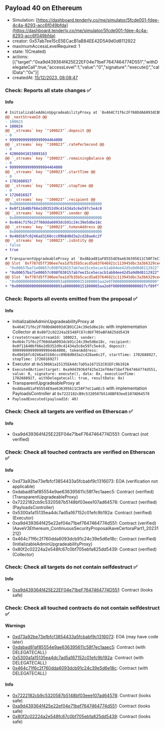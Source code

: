 ## Payload 40 on Ethereum

- Simulation: [https://dashboard.tenderly.co/me/simulator/5fcde001-fdee-4c4a-8293-acc6f049bfda](https://dashboard.tenderly.co/me/simulator/5fcde001-fdee-4c4a-8293-acc6f049bfda)
- creator: 0x57ab7ee15cE5ECacB1aB84EE42D5A9d0d8112922
- maximumAccessLevelRequired: 1
- state: 1(Created)
- actions: [{"target":"0xa9d439364f425E22EF04e71beF7647464774D551","withDelegateCall":true,"accessLevel":1,"value":"0","signature":"execute()","callData":"0x"}]
- createdAt: [15/12/2023, 08:08:47](https://etherscan.io/tx/0x10a4b85a24dfe03e5803042e5c4bc5686dad35576a9f2c0ef2e96255ac71f2d9)

### Check: Reports all state changes :white_check_mark:

#### Info


```diff
# InitializableAdminUpgradeabilityProxy at `0x464C71f6c2F760DdA6093dCB91C24c39e5d6e18c` with implementation Collector at `0x80f2c02224a2E548FC67c0bF705eBFA825dd5439`
@@ _nextStreamId @@
- 100023
+ 100024
@@ `_streams` key `"100023"`.deposit @@
- 0
+ 999999999999999994464000
@@ `_streams` key `"100023"`.ratePerSecond @@
- 0
+ 42866941015089163
@@ `_streams` key `"100023"`.remainingBalance @@
- 0
+ 999999999999999994464000
@@ `_streams` key `"100023"`.startTime @@
- 0
+ 1702688927
@@ `_streams` key `"100023"`.stopTime @@
- 0
+ 1726016927
@@ `_streams` key `"100023"`.recipient @@
- 0x0000000000000000000000000000000000000000
+ 0x0f11640bf66e2d9352d9c41434a5c6e597c5e4c8
@@ `_streams` key `"100023"`.sender @@
- 0x0000000000000000000000000000000000000000
+ 0x464c71f6c2f760dda6093dcb91c24c39e5d6e18c
@@ `_streams` key `"100023"`.tokenAddress @@
- 0x0000000000000000000000000000000000000000
+ 0x40d16fc0246ad3160ccc09b8d0d3a2cd28ae6c2f
@@ `_streams` key `"100023"`.isEntity @@
- false
+ true

```

```diff
# TransparentUpgradeableProxy at `0xdAbad81aF85554E9ae636395611C58F7eC1aAEc5` with implementation PayloadsController at `0x7222182cB9c5320587b5148BF03eeE107AD64578`
@@ Slot `0xf787d5ff306ee7ea1d7b35b5cacd5a837646921c113945dbc3a3b6329ce40033` @@
- "0x00657ba71e00657c098f020157ab7ee15ce5ecacb1ab84ee42d5a9d0d8112922"
+ "0x00657ba71e00657c098f030157ab7ee15ce5ecacb1ab84ee42d5a9d0d8112922"
@@ Slot `0xf787d5ff306ee7ea1d7b35b5cacd5a837646921c113945dbc3a3b6329ce40034` @@
- "0x000000000000000000093a8000000151800065aa2e0f00000000000000000000"
+ "0x000000000000000000093a8000000151800065aa2e0f000000000000657cf89f"
```


### Check: Reports all events emitted from the proposal :white_check_mark:

#### Info

- InitializableAdminUpgradeabilityProxy at `0x464C71f6c2F760DdA6093dCB91C24c39e5d6e18c` with implementation Collector at `0x80f2c02224a2E548FC67c0bF705eBFA825dd5439`
- `CreateStream(streamId: 100023, sender: 0x464c71f6c2f760dda6093dcb91c24c39e5d6e18c, recipient: 0x0f11640bf66e2d9352d9c41434a5c6e597c5e4c8, deposit: 999999999999999994464000, tokenAddress: 0x40d16fc0246ad3160ccc09b8d0d3a2cd28ae6c2f, startTime: 1702688927, stopTime: 1726016927)`
- Executor at `0x5300A1a15135EA4dc7aD5a167152C01EFc9b192A`
- `ExecutedAction(target: 0xa9d439364f425e22ef04e71bef7647464774d551, value: 0, signature: execute(), data: 0x, executionTime: 1702688927, withDelegatecall: true, resultData: 0x)`
- TransparentUpgradeableProxy at `0xdAbad81aF85554E9ae636395611C58F7eC1aAEc5` with implementation PayloadsController at `0x7222182cB9c5320587b5148BF03eeE107AD64578`
- `PayloadExecuted(payloadId: 40)`

### Check: Check all targets are verified on Etherscan :white_check_mark:

#### Info

- 0xa9d439364f425E22EF04e71beF7647464774D551: Contract (not verified)

### Check: Check all touched contracts are verified on Etherscan :white_check_mark:

#### Info

- 0xd73a92be73efbfcf3854433a5fcbabf9c1316073: EOA (verification not applicable)
- 0xdabad81af85554e9ae636395611c58f7ec1aaec5: Contract (verified) (TransparentUpgradeableProxy)
- 0x7222182cb9c5320587b5148bf03eee107ad64578: Contract (verified) (PayloadsController)
- 0x5300a1a15135ea4dc7ad5a167152c01efc9b192a: Contract (verified) (Executor)
- 0xa9d439364f425e22ef04e71bef7647464774d551: Contract (verified) (AaveV3Ethereum_ContinuousSecurityProposalAaveCertoraPart1_20231212)
- 0x464c71f6c2f760dda6093dcb91c24c39e5d6e18c: Contract (verified) (InitializableAdminUpgradeabilityProxy)
- 0x80f2c02224a2e548fc67c0bf705ebfa825dd5439: Contract (verified) (Collector)

### Check: Check all targets do not contain selfdestruct :white_check_mark:

#### Info

- [0xa9d439364f425E22EF04e71beF7647464774D551](https://etherscan.io/address/0xa9d439364f425E22EF04e71beF7647464774D551): Contract (looks safe)

### Check: Check all touched contracts do not contain selfdestruct :white_check_mark:

#### Warnings

- [0xd73a92be73efbfcf3854433a5fcbabf9c1316073](https://etherscan.io/address/0xd73a92be73efbfcf3854433a5fcbabf9c1316073): EOA (may have code later)
- [0xdabad81af85554e9ae636395611c58f7ec1aaec5](https://etherscan.io/address/0xdabad81af85554e9ae636395611c58f7ec1aaec5): Contract (with DELEGATECALL)
- [0x5300a1a15135ea4dc7ad5a167152c01efc9b192a](https://etherscan.io/address/0x5300a1a15135ea4dc7ad5a167152c01efc9b192a): Contract (with DELEGATECALL)
- [0x464c71f6c2f760dda6093dcb91c24c39e5d6e18c](https://etherscan.io/address/0x464c71f6c2f760dda6093dcb91c24c39e5d6e18c): Contract (with DELEGATECALL)

#### Info

- [0x7222182cb9c5320587b5148bf03eee107ad64578](https://etherscan.io/address/0x7222182cb9c5320587b5148bf03eee107ad64578): Contract (looks safe)
- [0xa9d439364f425e22ef04e71bef7647464774d551](https://etherscan.io/address/0xa9d439364f425e22ef04e71bef7647464774d551): Contract (looks safe)
- [0x80f2c02224a2e548fc67c0bf705ebfa825dd5439](https://etherscan.io/address/0x80f2c02224a2e548fc67c0bf705ebfa825dd5439): Contract (looks safe)

